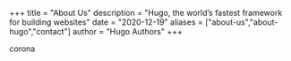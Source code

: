 +++
title = "About Us"
description = "Hugo, the world’s fastest framework for building websites"
date = "2020-12-19"
aliases = ["about-us","about-hugo","contact"]
author = "Hugo Authors"
+++

corona

